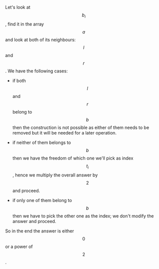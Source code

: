 Let's look at $$b_i$$, find it in the array $$a$$ and look at both of its neighbours: $$l$$ and $$r$$.  We have the following cases:

* if both $$l$$ and $$r$$ belong to $$b$$ then the construction is not possible as either of them needs to be removed but it will be needed for a later operation.

* if neither of them belongs to $$b$$ then we have the freedom of which one we'll pick as index $$t_i$$, hence we multiply the overall answer by $$2$$ and proceed.

* if only one of them belong to $$b$$ then we have to pick the other one as the index; we don't modify the answer and proceed.

So in the end the answer is either $$0$$ or a power of $$2$$.
